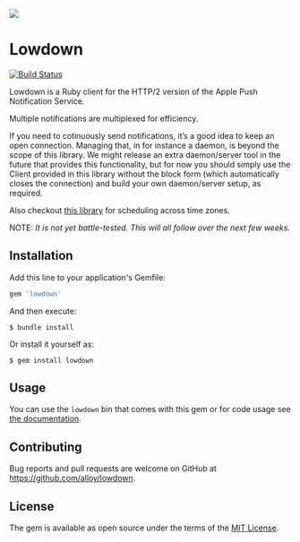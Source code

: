 ![](https://raw.githubusercontent.com/alloy/lowdown/master/doc/lowdown.png)

# Lowdown

[![Build Status](https://travis-ci.org/alloy/lowdown.svg?branch=master)](https://travis-ci.org/alloy/lowdown)

Lowdown is a Ruby client for the HTTP/2 version of the Apple Push Notification Service.

Multiple notifications are multiplexed for efficiency.

If you need to cotinuously send notifications, it’s a good idea to keep an open connection. Managing that, in for
instance a daemon, is beyond the scope of this library. We might release an extra daemon/server tool in the future that
provides this functionality, but for now you should simply use the Client provided in this library without the block
form (which automatically closes the connection) and build your own daemon/server setup, as required.

Also checkout [this library](https://github.com/alloy/time_zone_scheduler) for scheduling across time zones.

NOTE: _It is not yet battle-tested. This will all follow over the next few weeks._

## Installation

Add this line to your application's Gemfile:

```ruby
gem 'lowdown'
```

And then execute:

    $ bundle install

Or install it yourself as:

    $ gem install lowdown

## Usage

You can use the `lowdown` bin that comes with this gem or for code usage see
[the documentation](http://www.rubydoc.info/gems/lowdown).

## Contributing

Bug reports and pull requests are welcome on GitHub at https://github.com/alloy/lowdown.

## License

The gem is available as open source under the terms of the [MIT License](http://opensource.org/licenses/MIT).

